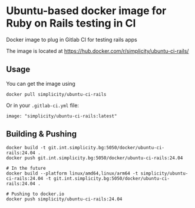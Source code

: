 # Ubuntu-based docker image for Ruby on Rails testing in CI
Docker image to plug in Gitlab CI for testing rails apps

The image is located at https://hub.docker.com/r/simplicity/ubuntu-ci-rails/

## Usage
You can get the image using
    
    docker pull simplicity/ubuntu-ci-rails

Or in your ```.gitlab-ci.yml``` file:

    image: "simplicity/ubuntu-ci-rails:latest"

## Building & Pushing

    docker build -t git.int.simplicity.bg:5050/docker/ubuntu-ci-rails:24.04 .
    docker push git.int.simplicity.bg:5050/docker/ubuntu-ci-rails:24.04

    # In the future
    docker build --platform linux/amd64,linux/arm64 -t simplicity/ubuntu-ci-rails:24.04 -t git.int.simplicity.bg:5050/docker/ubuntu-ci-rails:24.04 .

    # Pushing to docker.io
    docker push simplicity/ubuntu-ci-rails:24.04
